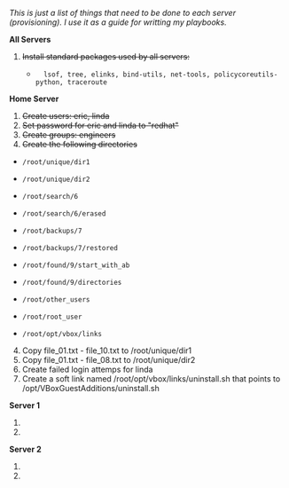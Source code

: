 *This is just a list of things that need to be done to each server (provisioning). I use it as a guide for writting my playbooks.*


**All Servers**
1. ~~Install standard packages used by all servers:~~
    *       lsof, tree, elinks, bind-utils, net-tools, policycoreutils-python, traceroute

**Home Server**

  1. ~~Create users: eric, linda~~
  2. ~~Set password for eric and linda to "redhat"~~
  2. ~~Create groups: engineers~~
  3. ~~Create the following directories~~ 

*     /root/unique/dir1
*     /root/unique/dir2
*     /root/search/6
*     /root/search/6/erased
*     /root/backups/7
*     /root/backups/7/restored
*     /root/found/9/start_with_ab
*     /root/found/9/directories
*     /root/other_users
*     /root/root_user
*     /root/opt/vbox/links

 4. Copy file_01.txt - file_10.txt to /root/unique/dir1
 5. Copy file_01.txt - file_08.txt to /root/unique/dir2
 6. Create failed login attemps for linda
 7. Create a soft link named /root/opt/vbox/links/uninstall.sh that points to /opt/VBoxGuestAdditions/uninstall.sh

**Server 1**

  1.
  2. 

**Server 2**

  1. 
  2. 
